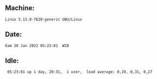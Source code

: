 ## Machine:
```
Linux 5.13.0-7620-generic GNU/Linux
```
## Date:
```
Kam 20 Jan 2022 05:23:01  WIB
```
## Idle:
```
 05:23:01 up 1 day, 20:31,  1 user,  load average: 0,19, 0,31, 0,27
```
